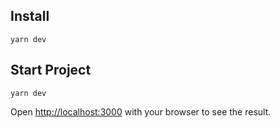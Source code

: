 ## Install 

```
yarn dev
```

## Start Project 

```
yarn dev
```

Open [http://localhost:3000](http://localhost:3000) with your browser to see the result.
